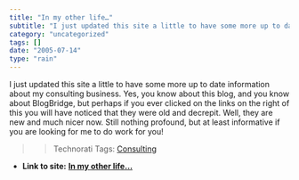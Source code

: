 ```yaml
---
title: "In my other life…"
subtitle: "I just updated this site a little to have some more up to date information"
category: "uncategorized"
tags: []
date: "2005-07-14"
type: "rain"
---
```

I just updated this site a little to have some more up to date information
about my consulting business. Yes, you know about this blog, and you know
about BlogBridge, but perhaps if you ever clicked on the links on the right of
this you will have noticed that they were old and decrepit. Well, they are new
and much nicer now. Still nothing profound, but at least informative if you
are looking for me to do work for you!  
>
>>

>> Technorati Tags: [Consulting](<http://technorati.com/tag/Consulting>)


* **Link to site:** **[In my other life…](None)**